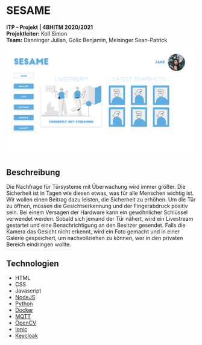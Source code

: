 <!-- Project Logo -->
# SESAME
**ITP - Projekt | 4BHITM 2020/2021**<br>
**Projektleiter:** Koll Simon<br>
**Team:** Danninger Julian, Golic Benjamin, Meisinger Sean-Patrick
<br>

<img src="prototype/sesame_home.png">
<br>
<!-- Table of Contents -->

<!-- Description -->
## Beschreibung
Die Nachfrage für Türsysteme mit Überwachung wird immer größer. Die Sicherheit ist in Tagen wie diesen etwas, was für alle Menschen wichtig ist. Wir wollen einen Beitrag dazu leisten, die Sicherheit zu erhöhen. Um die Tür zu öffnen, müssen die Gesichtserkennung und der Fingerabdruck positiv sein. Bei einem Versagen der Hardware kann ein gewöhnlicher Schlüssel verwendet werden. Sobald sich jemand der Tür nähert, wird ein Livestream gestartet und eine Benachrichtigung an den Besitzer gesendet. Falls die Kamera das Gesicht nicht erkennt, wird ein Foto gemacht und in einer Galerie gespeichert, um nachvollziehen zu können, wer in den privaten Bereich eindringen wollte. 

## Technologien
* HTML
* CSS
* Javascript
* [NodeJS](nodejs.org/)
* [Python](https://www.python.org)
* [Docker](https://www.docker.com)
* [MQTT](https://mqtt.org)
* [OpenCV](https://opencv.org)
* [Ionic](https://ionicframework.com)
* [Keycloak](https://www.keycloak.org)
